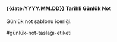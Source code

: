 #### {{date:YYYY.MM.DD}} Tarihli Günlük Not

Günlük not şablonu içeriği.

#günlük-not-taslağı-etiketi